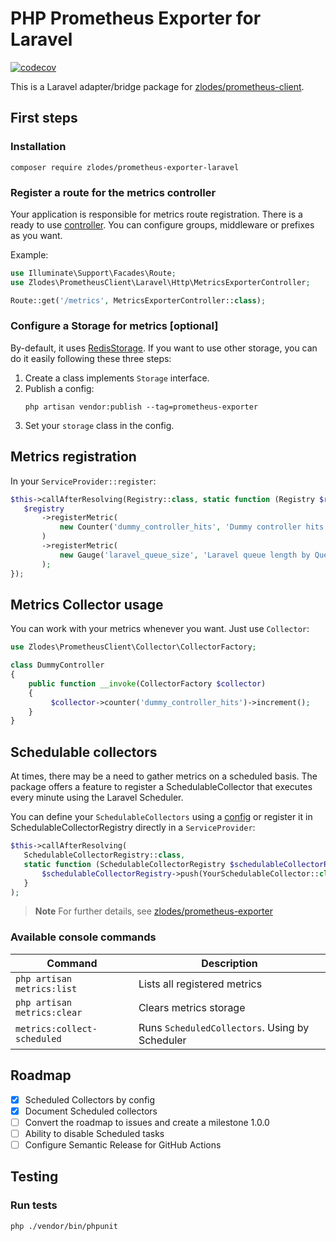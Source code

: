 # PHP Prometheus Exporter for Laravel

[![codecov](https://codecov.io/gh/zlodes/php-prometheus-exporter-laravel/branch/master/graph/badge.svg?token=JYPUW0UYT5)](https://codecov.io/gh/zlodes/php-prometheus-exporter-laravel)

This is a Laravel adapter/bridge package for [zlodes/prometheus-client](https://github.com/zlodes/php-prometheus-client).

## First steps

### Installation 

```shell
composer require zlodes/prometheus-exporter-laravel
```

### Register a route for the metrics controller

Your application is responsible for metrics route registration. There is a ready to use [controller](src/Http/MetricsExporterController.php). You can configure groups, middleware or prefixes as you want.

Example:

```php
use Illuminate\Support\Facades\Route;
use Zlodes\PrometheusClient\Laravel\Http\MetricsExporterController;

Route::get('/metrics', MetricsExporterController::class);
```

### Configure a Storage for metrics [optional]

By-default, it uses [RedisStorage](src/Storage/RedisStorage.php). If you want to use other storage, you can do it easily following these three steps:

1. Create a class implements `Storage` interface.
2. Publish a config:
   ```shell
   php artisan vendor:publish --tag=prometheus-exporter
   ```
3. Set your `storage` class in the config.


## Metrics registration

In your `ServiceProvider::register`:
```php
$this->callAfterResolving(Registry::class, static function (Registry $registry): void {
   $registry
       ->registerMetric(
           new Counter('dummy_controller_hits', 'Dummy controller hits count')
       )
       ->registerMetric(
           new Gauge('laravel_queue_size', 'Laravel queue length by Queue')
       );
});
```

## Metrics Collector usage

You can work with your metrics whenever you want. Just use `Collector`: 

```php
use Zlodes\PrometheusClient\Collector\CollectorFactory;

class DummyController
{
    public function __invoke(CollectorFactory $collector)
    {
         $collector->counter('dummy_controller_hits')->increment();
    }
}
```

## Schedulable collectors

At times, there may be a need to gather metrics on a scheduled basis. The package offers a feature to register a SchedulableCollector that executes every minute using the Laravel Scheduler.

You can define your `SchedulableCollectors` using a [config](config/prometheus-exporter.php) or register it in SchedulableCollectorRegistry directly in a `ServiceProvider`:

```php
$this->callAfterResolving(
   SchedulableCollectorRegistry::class,
   static function (SchedulableCollectorRegistry $schedulableCollectorRegistry): void {
       $schedulableCollectorRegistry->push(YourSchedulableCollector::class);
   }
);
```

> **Note**
> For further details, see [zlodes/prometheus-exporter](https://github.com/zlodes/php-prometheus-exporter)

### Available console commands

| Command                     | Description                                    |
|-----------------------------|------------------------------------------------|
| `php artisan metrics:list`  | Lists all registered metrics                   |
| `php artisan metrics:clear` | Clears metrics storage                         |
| `metrics:collect-scheduled` | Runs `ScheduledCollectors`. Using by Scheduler |


## Roadmap

- [x] Scheduled Collectors by config
- [x] Document Scheduled collectors
- [ ] Convert the roadmap to issues and create a milestone 1.0.0
- [ ] Ability to disable Scheduled tasks
- [ ] Configure Semantic Release for GitHub Actions

## Testing

### Run tests

```shell
php ./vendor/bin/phpunit
```
